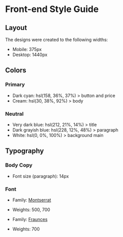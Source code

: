 # Front-end Style Guide

## Layout

The designs were created to the following widths:

- Mobile: 375px
- Desktop: 1440px

## Colors

### Primary

- Dark cyan: hsl(158, 36%, 37%) > button and price
- Cream: hsl(30, 38%, 92%) > body

### Neutral

- Very dark blue: hsl(212, 21%, 14%) > title
- Dark grayish blue: hsl(228, 12%, 48%) > paragraph
- White: hsl(0, 0%, 100%) > background main

## Typography

### Body Copy

- Font size (paragraph): 14px

### Font

- Family: [Montserrat](https://fonts.google.com/specimen/Montserrat)
- Weights: 500, 700

- Family: [Fraunces](https://fonts.google.com/specimen/Fraunces)
- Weights: 700
